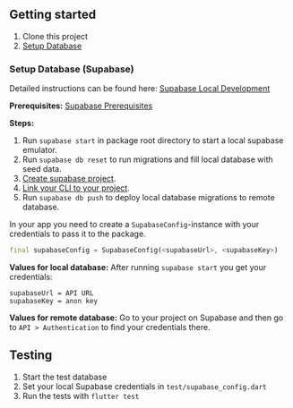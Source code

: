 ## Getting started

1. Clone this project
2. [Setup Database](#setup-database-supabase)

### Setup Database (Supabase)

Detailed instructions can be found here: [Supabase Local Development](https://supabase.com/docs/guides/local-development)

**Prerequisites:** [Supabase Prerequisites](https://supabase.com/docs/guides/local-development#prerequisites)

**Steps:**

1. Run `supabase start` in package root directory to start a local supabase emulator.
2. Run `supabase db reset` to run migrations and fill local database with seed data.
3. [Create supabase project](https://app.supabase.com/).
4. [Link your CLI to your project](https://supabase.com/docs/guides/local-development#linking-your-project).
5. Run `supabase db push` to deploy local database migrations to remote database.

In your app you need to create a `SupabaseConfig`-instance with your credentials to pass it to the package.

```dart
final supabaseConfig = SupabaseConfig(<supabaseUrl>, <supabaseKey>)
```

**Values for local database:**
After running `supabase start` you get your credentials:

```console
supabaseUrl = API URL
supabaseKey = anon key
```

**Values for remote database:**
Go to your project on Supabase and then go to `API > Authentication` to find your credentials there.

## Testing

1. Start the test database
2. Set your local Supabase credentials in `test/supabase_config.dart`
3. Run the tests with `flutter test`
